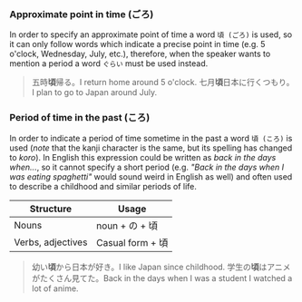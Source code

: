 ### Approximate point in time (ごろ)
In order to specify an approximate point of time a word `頃 (ごろ)` is used, so it can only follow words which indicate a precise point in time (e.g. 5 o'clock, Wednesday, July, etc.), therefore, when the speaker wants to mention a period a word `ぐらい` must be used instead.
>五時**頃**帰る。I return home around 5 o'clock.
>七月**頃**日本に行くつもり。I plan to go to Japan around July.
### Period of time in the past (ころ)
In order to indicate a period of time sometime in the past a word `頃 (ころ)` is used (*note* that the kanji character is the same, but its spelling has changed to *koro*). In English this expression could be written as *back in the days when...*, so it cannot specify a short period (e.g. *"Back in the days when I was eating spaghetti"* would sound weird in English as well) and often used to describe a childhood and similar periods of life.

|Structure|Usage|
|-|-|
|Nouns|noun + の + 頃|
|Verbs, adjectives|Casual form + 頃|

>幼い**頃**から日本が好き。I like Japan since childhood.
>学生の**頃**はアニメがたくさん見てた。Back in the days when I was a student I watched a lot of anime.